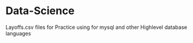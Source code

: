 # Data-Science
Layoffs.csv files for Practice using for mysql and other Highlevel database languages

